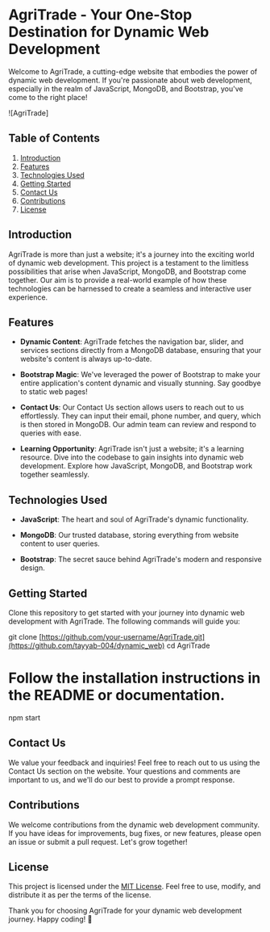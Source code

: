 # AgriTrade - Your One-Stop Destination for Dynamic Web Development

Welcome to AgriTrade, a cutting-edge website that embodies the power of dynamic web development. If you're passionate about web development, especially in the realm of JavaScript, MongoDB, and Bootstrap, you've come to the right place! 

![AgriTrade]

## Table of Contents
1. [Introduction](#introduction)
2. [Features](#features)
3. [Technologies Used](#technologies-used)
4. [Getting Started](#getting-started)
5. [Contact Us](#contact-us)
6. [Contributions](#contributions)
7. [License](#license)

## Introduction

AgriTrade is more than just a website; it's a journey into the exciting world of dynamic web development. This project is a testament to the limitless possibilities that arise when JavaScript, MongoDB, and Bootstrap come together. Our aim is to provide a real-world example of how these technologies can be harnessed to create a seamless and interactive user experience.

## Features

- **Dynamic Content**: AgriTrade fetches the navigation bar, slider, and services sections directly from a MongoDB database, ensuring that your website's content is always up-to-date.

- **Bootstrap Magic**: We've leveraged the power of Bootstrap to make your entire application's content dynamic and visually stunning. Say goodbye to static web pages!

- **Contact Us**: Our Contact Us section allows users to reach out to us effortlessly. They can input their email, phone number, and query, which is then stored in MongoDB. Our admin team can review and respond to queries with ease.

- **Learning Opportunity**: AgriTrade isn't just a website; it's a learning resource. Dive into the codebase to gain insights into dynamic web development. Explore how JavaScript, MongoDB, and Bootstrap work together seamlessly.

## Technologies Used

- **JavaScript**: The heart and soul of AgriTrade's dynamic functionality.

- **MongoDB**: Our trusted database, storing everything from website content to user queries.

- **Bootstrap**: The secret sauce behind AgriTrade's modern and responsive design.

## Getting Started

Clone this repository to get started with your journey into dynamic web development with AgriTrade. The following commands will guide you:


git clone [https://github.com/your-username/AgriTrade.git](https://github.com/tayyab-004/dynamic_web)
cd AgriTrade
# Follow the installation instructions in the README or documentation.
npm start

## Contact Us

We value your feedback and inquiries! Feel free to reach out to us using the Contact Us section on the website. Your questions and comments are important to us, and we'll do our best to provide a prompt response.

## Contributions

We welcome contributions from the dynamic web development community. If you have ideas for improvements, bug fixes, or new features, please open an issue or submit a pull request. Let's grow together!

## License

This project is licensed under the [MIT License](LICENSE). Feel free to use, modify, and distribute it as per the terms of the license.

Thank you for choosing AgriTrade for your dynamic web development journey. Happy coding! 🚀
